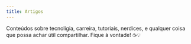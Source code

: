 ```yaml
---
title: Artigos
---
```


Conteúdos sobre tecnoligia, carreira, tutoriais, nerdices, e qualquer coisa que possa achar útil compartilhar. Fique à vontade! ☕💡